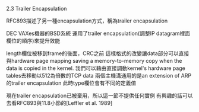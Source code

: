 2.3 Trailer Encapsulation

RFC893描述了另一種encapsulation方式，稱為trailer encapsulation

DEC VAXes機器的BSD系統
運用了trailer encapsulation(調整IP datagram裡面欄位的順序)來提升效能

length欄位被移到frame的後面，CRC之前
這樣格式的改變讓data部分可以直接與hardware page mapping
saving a memory-to-memory copy when the data is copied in the kernel.
我們可以藉由直接調動kernel's hardware page tables去移動以512為倍數的TCP data
兩個主機溝通用的是an extension of ARP 的trailer encapsulation
此時type欄位會有不同的定義值

現在trailer encapsulation已被棄用，所以這一節不提供任何實例
有興趣的話可以去看RFC893與11.8小節的[Leffler et al. 1989]



